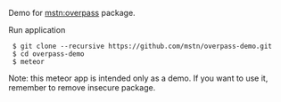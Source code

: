 
Demo for [mstn:overpass](https://github.com/mstn/overpass) package.


Run application

     $ git clone --recursive https://github.com/mstn/overpass-demo.git
     $ cd overpass-demo
     $ meteor

Note: this meteor app is intended only as a demo. If you want to use it, remember to remove insecure package.
